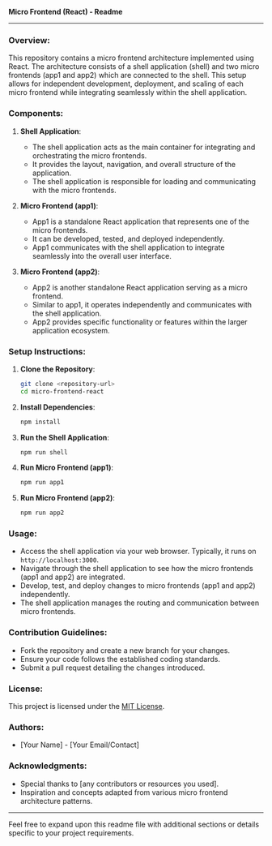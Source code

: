 **Micro Frontend (React) - Readme**

---

### Overview:

This repository contains a micro frontend architecture implemented using React. The architecture consists of a shell application (shell) and two micro frontends (app1 and app2) which are connected to the shell. This setup allows for independent development, deployment, and scaling of each micro frontend while integrating seamlessly within the shell application.

### Components:

1. **Shell Application**:
   - The shell application acts as the main container for integrating and orchestrating the micro frontends.
   - It provides the layout, navigation, and overall structure of the application.
   - The shell application is responsible for loading and communicating with the micro frontends.

2. **Micro Frontend (app1)**:
   - App1 is a standalone React application that represents one of the micro frontends.
   - It can be developed, tested, and deployed independently.
   - App1 communicates with the shell application to integrate seamlessly into the overall user interface.

3. **Micro Frontend (app2)**:
   - App2 is another standalone React application serving as a micro frontend.
   - Similar to app1, it operates independently and communicates with the shell application.
   - App2 provides specific functionality or features within the larger application ecosystem.

### Setup Instructions:

1. **Clone the Repository**:
   ```bash
   git clone <repository-url>
   cd micro-frontend-react
   ```

2. **Install Dependencies**:
   ```bash
   npm install
   ```

3. **Run the Shell Application**:
   ```bash
   npm run shell
   ```

4. **Run Micro Frontend (app1)**:
   ```bash
   npm run app1
   ```

5. **Run Micro Frontend (app2)**:
   ```bash
   npm run app2
   ```

### Usage:

- Access the shell application via your web browser. Typically, it runs on `http://localhost:3000`.
- Navigate through the shell application to see how the micro frontends (app1 and app2) are integrated.
- Develop, test, and deploy changes to micro frontends (app1 and app2) independently.
- The shell application manages the routing and communication between micro frontends.

### Contribution Guidelines:

- Fork the repository and create a new branch for your changes.
- Ensure your code follows the established coding standards.
- Submit a pull request detailing the changes introduced.

### License:

This project is licensed under the [MIT License](LICENSE).

### Authors:

- [Your Name] - [Your Email/Contact]

### Acknowledgments:

- Special thanks to [any contributors or resources you used].
- Inspiration and concepts adapted from various micro frontend architecture patterns.

---

Feel free to expand upon this readme file with additional sections or details specific to your project requirements.
